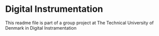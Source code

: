 # Digital Instrumentation

This readme file is part of a group project at The Technical University of Denmark in Digital Instramentation
